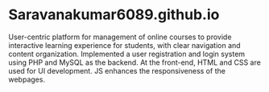 # Saravanakumar6089.github.io
User-centric platform for management of online courses to provide interactive learning experience for students, 
with clear navigation and content organization.
Implemented a user registration and login system using PHP and MySQL as the backend.
At the front-end, HTML and CSS are used for UI development. JS enhances the responsiveness of the webpages.

